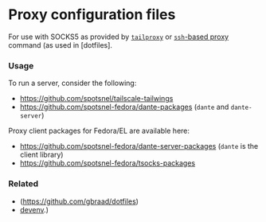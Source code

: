 Proxy configuration files
=========================

For use with SOCKS5 as provided by [`tailproxy`](https://github.com/gbraad/dotfiles/blob/main/zsh/.local/bin/start-tailproxy) or [`ssh`-based proxy](https://github.com/gbraad/dotfiles/blob/main/zsh/.zshrc.d/alias.zsh) command (as used in [dotfiles].


### Usage
To run a server, consider the following:
  * https://github.com/spotsnel/tailscale-tailwings
  * https://github.com/spotsnel-fedora/dante-packages (`dante` and `dante-server`)

Proxy client packages for Fedora/EL are available here:
  * https://github.com/spotsnel-fedora/dante-server-packages (`dante` is the client library)
  * https://github.com/spotsnel-fedora/tsocks-packages

### Related
  * (https://github.com/gbraad/dotfiles)
  * [devenv](https://github.com/gbraad/devenv/).)